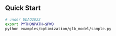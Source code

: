 Quick Start
---

```bash
# under UDAO2022
export PYTHONPATH=$PWD 
python examples/optimization/glb_model/sample.py
```